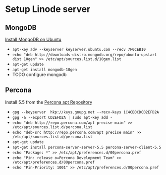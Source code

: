 Setup Linode server
===================

MongoDB
-------
[Install MongoDB on Ubuntu](http://docs.mongodb.org/manual/tutorial/install-mongodb-on-ubuntu/)
* `apt-key adv --keyserver keyserver.ubuntu.com --recv 7F0CEB10`
* `echo "deb http://downloads-distro.mongodb.org/repo/ubuntu-upstart dist 10gen" >> /etc/apt/sources.list.d/10gen.list`
* `apt-get update`
* `apt-get install mongodb-10gen`
* TODO configure mongodb

Percona
-------
Install 5.5 from the [Percona apt Repository](http://www.percona.com/doc/percona-server/5.5/installation/apt_repo.html)
* `gpg --keyserver  hkp://keys.gnupg.net --recv-keys 1C4CBDCDCD2EFD2A`
* `gpg -a --export CD2EFD2A | sudo apt-key add -`
* `echo "deb http://repo.percona.com/apt precise main" >> /etc/apt/sources.list.d/percona.list`
* `echo "deb-src http://repo.percona.com/apt precise main" >> /etc/apt/sources.list.d/percona.list`
* `apt-get update`
* `apt-get install percona-server-server-5.5 percona-server-client-5.5`
* `echo "Package: *" >> /etc/apt/preferences.d/00percona.pref`
* `echo "Pin: release o=Percona Development Team" >> /etc/apt/preferences.d/00percona.pref`
* `echo "Pin-Priority: 1001" >> /etc/apt/preferences.d/00percona.pref`


